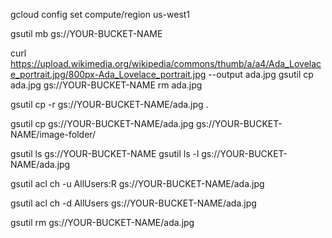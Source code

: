 gcloud config set compute/region us-west1

gsutil mb gs://YOUR-BUCKET-NAME

curl https://upload.wikimedia.org/wikipedia/commons/thumb/a/a4/Ada_Lovelace_portrait.jpg/800px-Ada_Lovelace_portrait.jpg --output ada.jpg
gsutil cp ada.jpg gs://YOUR-BUCKET-NAME
rm ada.jpg

gsutil cp -r gs://YOUR-BUCKET-NAME/ada.jpg .

gsutil cp gs://YOUR-BUCKET-NAME/ada.jpg gs://YOUR-BUCKET-NAME/image-folder/

gsutil ls gs://YOUR-BUCKET-NAME
gsutil ls -l gs://YOUR-BUCKET-NAME/ada.jpg

gsutil acl ch -u AllUsers:R gs://YOUR-BUCKET-NAME/ada.jpg

gsutil acl ch -d AllUsers gs://YOUR-BUCKET-NAME/ada.jpg

gsutil rm gs://YOUR-BUCKET-NAME/ada.jpg